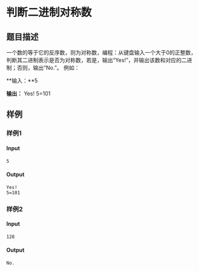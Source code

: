 # 判断二进制对称数

## 题目描述

一个数的等于它的反序数，则为对称数，编程：从键盘输入一个大于0的正整数，判断其二进制表示是否为对称数，若是，输出“Yes!”，并输出该数和对应的二进制；否则，输出“No.”。 例如：

**输入：**5

**输出：**
Yes!
5=101

## 样例

### 样例1

#### Input

```
5
```

#### Output

```
Yes!
5=101
```

### 样例2

#### Input

```
128
```

#### Output

```
No.
```

